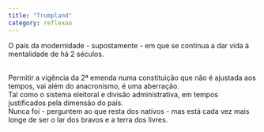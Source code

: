 ```yaml
---
title: "Trumpland"
category: reflexao
---
```


O país da modernidade - supostamente - em que se continua a dar vida à mentalidade de há 2 séculos.

<br/>
Permitir a vigência da 2ª emenda numa constituição que não é ajustada aos tempos, vai além do anacronismo, é uma aberração.

<br/>
Tal como o sistema eleitoral e divisão administrativa, em tempos justificados pela dimensão do país.

<br/>
Nunca foi - perguntem ao que resta dos nativos - mas está cada vez mais longe de ser o lar dos bravos e a terra dos livres.
